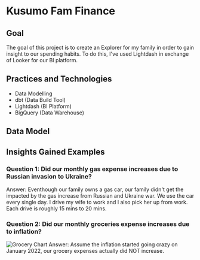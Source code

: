 # Kusumo Fam Finance

## Goal
The goal of this project is to create an Explorer for my family in order to gain insight to our spending habits. To do this, I've used Lightdash in exchange of Looker for our BI platform.

## Practices and Technologies
- Data Modelling
- dbt (Data Build Tool)
- Lightdash (BI Platform)
- BigQuery (Data Warehouse)

## Data Model


## Insights Gained Examples

### Question 1: Did our monthly gas expense increases due to Russian invasion to Ukraine?

Answer: Eventhough our family owns a gas car, our family didn't get the impacted by the gas increase from Russian and Ukraine war. We use the car every single day. I drive my wife to work and I also pick her up from work. Each drive is roughly 15 mins to 20 mins.

### Question 2: Did our monthly groceries expense increases due to inflation?
![Grocery Chart](https://gcdnb.pbrd.co/images/H8VQ5JiYrmBU.png?o=1)
Answer: Assume the inflation started going crazy on January 2022, our grocery expenses actually did NOT increase.
